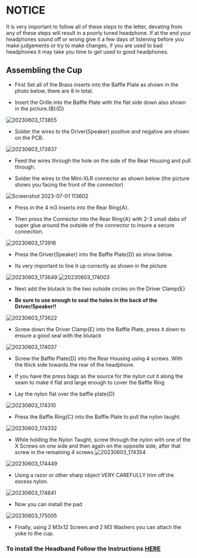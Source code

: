 # NOTICE

It is very important to follow all of these steps to the letter, devating from any of these steps will result in a poorly tuned headphone. If at the end your headphones sound off or wrong give it a few days of listening before you make judgements or try to make changes, if you are used to bad headphones it may take you time to get used to good headphones.

## Assembling the Cup

- First Set all of the Brass inserts into the Baffle Plate as shown in the photo below, there are 8 in total.

- Insert the Grille into the Baffle Plate with the flat side down also shown in the picture.{B}{D}

![20230603_173855](https://github.com/CapraAudio/Satyr-1/assets/122894651/e4237306-4665-49e8-b6ce-bf5bcd1c1d08)

- Solder the wires to the Driver(Speaker) positive and negative are shown on the PCB.

![20230603_173937](https://github.com/CapraAudio/Satyr-1/assets/122894651/bdf2af35-ef8e-4ddd-b989-696502b900ba)

- Feed the wires through the hole on the side of the Rear Housing and pull through.

- Solder the wires to the Mini-XLR connector as shown below (the picture shows you facing the front of the connector)

![Screenshot 2023-07-01 113602](https://github.com/CapraAudio/Satyr-1/assets/122894651/2c4a67ad-d952-4a72-a30b-05f7dded4603)

- Press in the 4 m3 inserts into the Rear Ring{A}.

- Then press the Connector into the Rear Ring{A} with 2-3 small dabs of super glue around the outside of the connector to insure a secure connection.

![20230603_173916](https://github.com/CapraAudio/Satyr-1/assets/122894651/4936fca1-bb7a-4746-ac89-84923fd9e5bb)

- Press the Driver(Speaker) into the Baffle Plate{D} as show below.

- Its very important to line it up correctly as shown in the picture

![20230603_173649](https://github.com/CapraAudio/Satyr-1/assets/122894651/4ad110ed-6c15-4515-8538-cbb7567dbb4d)
![20230603_174003](https://github.com/CapraAudio/Satyr-1/assets/122894651/5de47b06-2cbf-4e90-96a6-a6d06ef0770b)

- Next add the blutack to the two outside circles on the Driver Clamp{E}

- **Be sure to use enough to seal the holes in the back of the Driver/Speaker!!**

![20230603_173622](https://github.com/CapraAudio/Satyr-1/assets/122894651/7a273329-be6d-4591-a6b8-bddc042d22c5)

- Screw down the Driver Clamp{E} into the Baffle Plate, press it down to ensure a good seal with the blutack

![20230603_174037](https://github.com/CapraAudio/Satyr-1/assets/122894651/ad9fc3b3-26e6-4d30-a414-9879df5e97a8)

- Screw the Baffle Plate{D} into the Rear Housing using 4 screws. With the thick side towards the rear of the headphone.
- If you have the press bags as the source for the nylon cut it along the seam to make it flat and large enough to cover the Baffle Ring

- Lay the nylon flat over the baffle plate{D}

![20230603_174310](https://github.com/CapraAudio/Satyr-1/assets/122894651/8af2e46b-ab0a-4a07-bd1f-0fbf26b91b17)

- Press the Baffle Ring{C} into the Baffle Plate to pull the nylon taught.

![20230603_174332](https://github.com/CapraAudio/Satyr-1/assets/122894651/8fae627a-8852-4a4a-90c6-46fd478ee86b)

- While holding the Nylon Taught, screw through the nylon with one of the X Screws on one side and then again on the opposite side, after that screw in the remaining 4 screws
![20230603_174354](https://github.com/CapraAudio/Satyr-1/assets/122894651/1dc98103-c713-4dbb-b7d4-86a4fe2e4526)

![20230603_174449](https://github.com/CapraAudio/Satyr-1/assets/122894651/0f5ae6d4-f049-4501-8b5b-0c3b46cc07f0)

- Using a razor or other sharp object VERY CAREFULLY trim off the excess nylon.

![20230603_174841](https://github.com/CapraAudio/Satyr-1/assets/122894651/eecee1e9-9831-42c9-ba88-808cc688fd55)

- Now you can install the pad

![20230603_175005](https://github.com/CapraAudio/Satyr-1/assets/122894651/5b31aa9a-1e5c-4e7c-ad49-3b810cc6d038)

- Finally, using 2 M3x12 Screws and 2 M3 Washers you can attach the yoke to the cup.

### To install the Headband Follow the Instructions [HERE](https://github.com/CapraAudio/CapraHeadband/tree/main)
